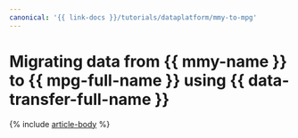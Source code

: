 ```yaml
---
canonical: '{{ link-docs }}/tutorials/dataplatform/mmy-to-mpg'
---
```


# Migrating data from {{ mmy-name }} to {{ mpg-full-name }} using {{ data-transfer-full-name }}

{% include [article-body](../../_tutorials/dataplatform/datatransfer/mmy-to-mpg.md) %}
